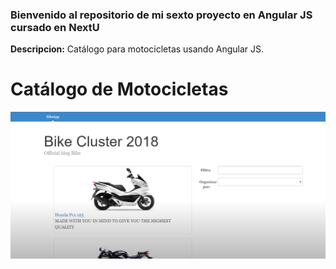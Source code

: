 ### Bienvenido al repositorio de mi sexto proyecto en Angular JS cursado en NextU

**Descripcion:**
Catálogo para motocicletas usando Angular JS.
# Catálogo de Motocicletas

![](https://github.com/Juancarlosyepez/6_AngularJS_ProyectoFinal_JuanCarlos_Yepez/blob/master/img/img1.jpg) 